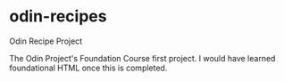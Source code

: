 # odin-recipes
Odin Recipe Project

The Odin Project's Foundation Course first project. I would have learned foundational HTML once this is completed.

